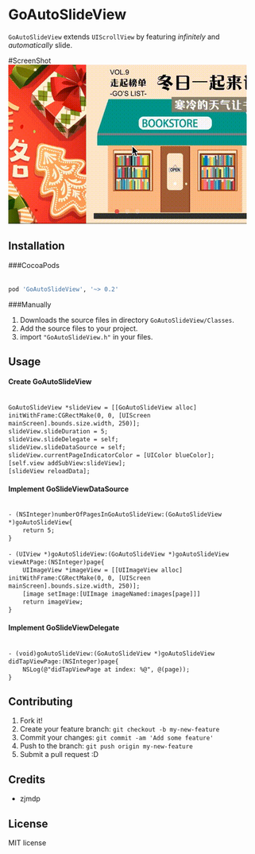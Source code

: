 # GoAutoSlideView

`GoAutoSlideView` extends `UIScrollView` by featuring *infinitely* and *automatically* slide.

#ScreenShot
![Screenshot](./Screenshots/screenshot.gif "screenshot")

## Installation
###CocoaPods
```ruby

pod 'GoAutoSlideView', '~> 0.2'

```

###Manually
1. Downloads the source files in directory `GoAutoSlideView/Classes`.
2. Add the source files to your project.
3. import `"GoAutoSlideView.h"` in your files.

## Usage
#### Create GoAutoSlideView

```objc

GoAutoSlideView *slideView = [[GoAutoSlideView alloc] initWithFrame:CGRectMake(0, 0, [UIScreen mainScreen].bounds.size.width, 250)];
slideView.slideDuration = 5;
slideView.slideDelegate = self;
slideView.slideDataSource = self;
slideView.currentPageIndicatorColor = [UIColor blueColor];
[self.view addSubView:slideView];
[slideView reloadData];

```

#### Implement GoSlideViewDataSource

```objc

- (NSInteger)numberOfPagesInGoAutoSlideView:(GoAutoSlideView *)goAutoSlideView{
    return 5;
}

- (UIView *)goAutoSlideView:(GoAutoSlideView *)goAutoSlideView viewAtPage:(NSInteger)page{
    UIImageView *imageView = [[UIImageView alloc] initWithFrame:CGRectMake(0, 0, [UIScreen mainScreen].bounds.size.width, 250)];
	[image setImage:[UIImage imageNamed:images[page]]]
    return imageView;
}

```

#### Implement GoSlideViewDelegate

```objc

- (void)goAutoSlideView:(GoAutoSlideView *)goAutoSlideView didTapViewPage:(NSInteger)page{
	NSLog(@"didTapViewPage at index: %@", @(page));
}

```

## Contributing

1. Fork it!
2. Create your feature branch: `git checkout -b my-new-feature`
3. Commit your changes: `git commit -am 'Add some feature'`
4. Push to the branch: `git push origin my-new-feature`
5. Submit a pull request :D

## Credits

* zjmdp

## License

MIT license
